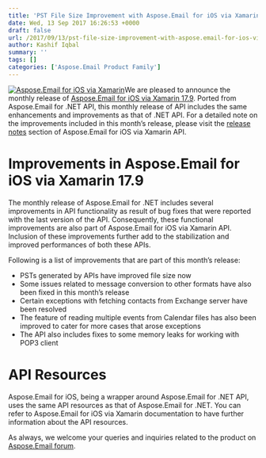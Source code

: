 ```yaml
---
title: 'PST File Size Improvement with Aspose.Email for iOS via Xamarin 17.9'
date: Wed, 13 Sep 2017 16:26:53 +0000
draft: false
url: /2017/09/13/pst-file-size-improvement-with-aspose.email-for-ios-via-xamarin-17.9/
author: Kashif Iqbal
summary: ''
tags: []
categories: ['Aspose.Email Product Family']
---
```


[![Aspose.Email for iOS via Xamarin][1]](https://www.aspose.com/products/email/ios-xamarin)We are pleased to announce the monthly release of [Aspose.Email for iOS via Xamarin 17.9][2]. Ported from Aspose.Email for .NET API, this monthly release of API includes the same enhancements and improvements as that of .NET API. For a detailed note on the improvements included in this month’s release, please visit the [release notes][3] section of Aspose.Email for iOS via Xamarin API.

# Improvements in Aspose.Email for iOS via Xamarin 17.9

The monthly release of Aspose.Email for .NET includes several improvements in API functionality as result of bug fixes that were reported with the last version of the API. Consequently, these functional improvements are also part of Aspose.Email for iOS via Xamarin API. Inclusion of these improvements further add to the stabilization and improved performances of both these APIs.

Following is a list of improvements that are part of this month’s release:

*   PSTs generated by APIs have improved file size now
*   Some issues related to message conversion to other formats have also been fixed in this month’s release
*   Certain exceptions with fetching contacts from Exchange server have been resolved
*   The feature of reading multiple events from Calendar files has also been improved to cater for more cases that arose exceptions
*   The API also includes fixes to some memory leaks for working with POP3 client

# API Resources

Aspose.Email for iOS, being a wrapper around Aspose.Email for .NET API, uses the same API resources as that of Aspose.Email for .NET. You can refer to Aspose.Email for iOS via Xamarin documentation to have further information about the API resources.

As always, we welcome your queries and inquiries related to the product on [Aspose.Email forum][4].




[1]: https://blog.aspose.com/wp-content/uploads/sites/2/2017/08/aspose_email-for-ios-via-xamarin-150x150.png
[2]: https://downloads.aspose.com/email/iosxamarin
[3]: https://docs.aspose.com/display/emailnet/Aspose.Email+for+iOS+via+Xamarin+17.9+Release+Notes
[4]: https://forum.aspose.com/c/email




